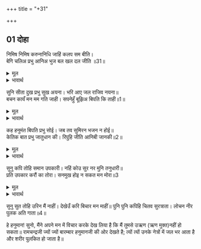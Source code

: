 +++
title = "+31"

+++


## 01 दोहा
निमिष निमिष करुनानिधि जाहिं कलप सम बीति।  
बेगि चलिअ प्रभु आनिअ भुज बल खल दल जीति ॥31॥  

<details><summary>मूल</summary>

निमिष निमिष करुनानिधि जाहिं कलप सम बीति।  
बेगि चलिअ प्रभु आनिअ भुज बल खल दल जीति ॥31॥  
</details>

<details><summary>भावार्थ</summary>

ः- हे करुणानिधान!  सीताजीके एक एक क्षण, सौ सौ कल्प के समान व्यतीत होते हैं। इसलिए हे प्रभु! शीघ्र चलकर और अपने बाहुबल से दुष्टों के दल को जीतकर उनको शीघ्र ले आइए ॥31॥
</details>


सुनि सीता दुख प्रभु सुख अयना। भरि आए जल राजिव नयना॥  
बचन कायँ मन मम गति जाही। सपनेहुँ बूझिअ बिपति कि ताही॥1॥  

<details><summary>मूल</summary>

सुनि सीता दुख प्रभु सुख अयना। भरि आए जल राजिव नयना॥  
बचन कायँ मन मम गति जाही। सपनेहुँ बूझिअ बिपति कि ताही॥1॥  
</details>

<details><summary>भावार्थ</summary>

ः- सुख के धाम श्रीरामचन्द्रजी सीताजी के दुःख के समाचार सुन अति खिन्न हुए और उनके कमल जैसे दोनों नेत्रों में जल भर आया॥ रामचन्द्रजीने कहा कि जिसने मन, वचन व कर्मसे मेरी शरण ली है क्या स्वप्न में भी उसको विपत्ति होनी चाहिये? कदापि नहीं॥1॥
</details>

कह हनुमंत बिपति प्रभु सोई। जब तव सुमिरन भजन न होई॥  
केतिक बात प्रभु जातुधान की। रिपुहि जीति आनिबी जानकी॥2॥  

<details><summary>मूल</summary>

कह हनुमंत बिपति प्रभु सोई। जब तव सुमिरन भजन न होई॥  
केतिक बात प्रभु जातुधान की। रिपुहि जीति आनिबी जानकी॥2॥  
</details>

<details><summary>भावार्थ</summary>

ः- हनुमानजीने कहा कि हे प्रभु! मनुष्यकी यह विपत्ति तो वही (तभी) है जब यह मनुष्य आपका भजन स्मरण नहीं करता॥ हे प्रभु इस राक्षस की कितनी सी बात है, आप शत्रुको जीतकर सीताजी को ले आइये॥2॥  
</details>

सुनु कपि तोहि समान उपकारी। नहिं कोउ सुर नर मुनि तनुधारी॥  
प्रति उपकार करौं का तोरा। सनमुख होइ न सकत मन मोरा॥3  

<details><summary>मूल</summary>

सुनु कपि तोहि समान उपकारी। नहिं कोउ सुर नर मुनि तनुधारी॥  
प्रति उपकार करौं का तोरा। सनमुख होइ न सकत मन मोरा॥3  
</details>

<details><summary>भावार्थ</summary>

ः- (रामचन्द्रजीने कहा कि ) हे हनुमान! सुनो, तुम्हारे समान मेरा उपकार करनेवाला देवता, मनुष्य और मुनि कोइ भी देहधारी नहीं है॥ हे हनुमान! में तुम्हारा क्या प्रत्युपकार ( उपकार के बदले में उपकार) करूं; क्योंकि मेरा मन भी तुम्हारे सामने नहीं हो सकता (तुमसे लज्जित हो रहा है।)॥3॥  
</details>

सुनु सुत तोहि उरिन मैं नाहीं। देखेउँ करि बिचार मन माहीं॥
पुनि पुनि कपिहि चितव सुरत्राता। लोचन नीर पुलक अति गाता॥4॥  

हे हनुमान! सुनो, मैंने अपने मन में विचार करके देख लिया है कि मैं तुमसे उऋण (ऋण मुक्त)नहीं हो सकता॥ रामचन्द्रजी ज्यों ज्यों बारम्बार हनुमानजी की ओर देखते है; त्यों त्यों उनके नेत्रों में जल भर आता है और शरीर पुलकित हो जाता है॥

